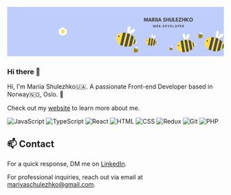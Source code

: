 ![Header](https://github.com/mshulezhko/mshulezhko/blob/main/assets/banner.png)

### Hi there 👋

Hi, I'm Mariia Shulezhko🇺🇦. A passionate Front-end Developer based in Norway🇳🇴, Oslo. 📍

Check out my [website](https://whimsical-bublanina-a447ad.netlify.app/) to learn more about me.

<!--
**mshulezhko/mshulezhko** is a ✨ _special_ ✨ repository because its `README.md` (this file) appears on your GitHub profile.

Here are some ideas to get you started:

- 🔭 I’m currently working on ...
- 🌱 I’m currently learning ...
- 👯 I’m looking to collaborate on ...
- 🤔 I’m looking for help with ...
- 💬 Ask me about ...
- 📫 How to reach me: ...
- 😄 Pronouns: ...
- ⚡ Fun fact: ...
-->

![JavaScript](https://img.shields.io/badge/JavaScript-blue)
![TypeScript](https://img.shields.io/badge/TypeScript-violet)
![React](https://img.shields.io/badge/React-oran)
![HTML](https://img.shields.io/badge/HTML-yellow)
![CSS](https://img.shields.io/badge/CSS-blue)
![Redux](https://img.shields.io/badge/Redux-green)
![Git](https://img.shields.io/badge/Git-grey)
![PHP](https://img.shields.io/badge/PHP-violet)

## 📫 Contact

For a quick response, DM me on [LinkedIn](https://www.linkedin.com/in/mariia-shulezhko-68007b215/).

For professional inquiries, reach out via email at [mariyaschulezhko@gmail.com](mailto:mariyaschulezhko@gmail.com).
